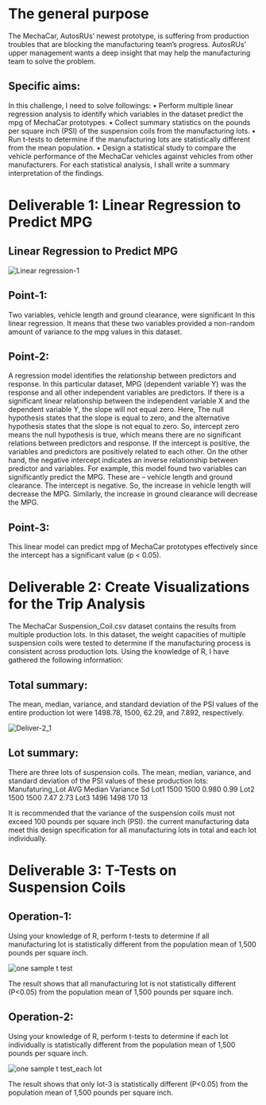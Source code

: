 # The general purpose
The MechaCar, AutosRUs’ newest prototype, is suffering from production troubles that are blocking the manufacturing team’s progress. AutosRUs’ upper management wants a deep insight that may help the manufacturing team to solve the problem.
## Specific aims: 
In this challenge, I need to solve followings: 
•	Perform multiple linear regression analysis to identify which variables in the dataset predict the mpg of MechaCar prototypes. 
•	Collect summary statistics on the pounds per square inch (PSI) of the suspension coils from the manufacturing lots. 
•	Run t-tests to determine if the manufacturing lots are statistically different from the mean population. 
•	Design a statistical study to compare the vehicle performance of the MechaCar vehicles against vehicles from other manufacturers. For each statistical analysis, I shall write a summary interpretation of the findings. 

# Deliverable 1: Linear Regression to Predict MPG
## Linear Regression to Predict MPG
 
![Linear regression-1](https://user-images.githubusercontent.com/100442163/173204656-5656a8a0-e55e-4eac-8a92-9bb9324c7d08.png)

## Point-1: 
Two variables, vehicle length and ground clearance, were significant In this linear regression. It means that these two variables provided a non-random amount of variance to the mpg values in this dataset. 
## Point-2: 
A regression model identifies the relationship between predictors and response. In this particular dataset, MPG (dependent variable Y) was the response and all other independent variables are predictors. If there is a significant linear relationship between the independent variable X and the dependent variable Y, the slope will not equal zero. Here, The null hypothesis states that the slope is equal to zero, and the alternative hypothesis states that the slope is not equal to zero. So, intercept zero means the null hypothesis is true, which means there are no significant relations between predictors and response. 
If the intercept is positive, the variables and predictors are positively related to each other. On the other hand, the negative intercept indicates an inverse relationship between predictor and variables. For example, this model found two variables can significantly predict the MPG. These are – vehicle length and ground clearance. The intercept is negative. So, the increase in vehicle length will decrease the MPG. Similarly, the increase in ground clearance will decrease the MPG. 
## Point-3: 
This linear model can predict mpg of MechaCar prototypes effectively since the intercept has a significant value (p < 0.05). 

# Deliverable 2: Create Visualizations for the Trip Analysis 
The MechaCar Suspension_Coil.csv dataset contains the results from multiple production lots. In this dataset, the weight capacities of multiple suspension coils were tested to determine if the manufacturing process is consistent across production lots. Using the knowledge of R, I have gathered the following information:

## Total summary: 
The mean, median, variance, and standard deviation of the PSI values of the entire production lot were 1498.78, 1500, 62.29, and 7.892, respectively.

![Deliver-2_1](https://user-images.githubusercontent.com/100442163/173204682-93ece2b1-f6b6-47db-b1dc-5e56cef4b628.png)

## Lot summary: 
There are three lots of suspension coils. The mean, median, variance, and standard deviation of the PSI values of these production lots:
Manufaturing_Lot	AVG	Median	Variance	Sd
Lot1	           1500	1500	  0.980	    0.99
Lot2	           1500	1500	  7.47	    2.73
Lot3	           1496	1498	  170	      13

It is recommended that the variance of the suspension coils must not exceed 100 pounds per square inch (PSI). the current manufacturing data meet this design specification for all manufacturing lots in total and each lot individually.

# Deliverable 3: T-Tests on Suspension Coils 
## Operation-1: 
Using your knowledge of R, perform t-tests to determine if all manufacturing lot is statistically different from the population mean of 1,500 pounds per square inch.

 ![one sample t test](https://user-images.githubusercontent.com/100442163/173204724-7d548f4e-3a35-4750-a16d-53625b1ae0ef.png)

The result shows that all manufacturing lot is not statistically different (P<0.05) from the population mean of 1,500 pounds per square inch.

## Operation-2: 
Using your knowledge of R, perform t-tests to determine if each lot individually is statistically different from the population mean of 1,500 pounds per square inch.
 
![one sample t test_each lot](https://user-images.githubusercontent.com/100442163/173204737-26d1ea7a-4c63-4829-8ab0-042984aca059.png)

The result shows that only lot-3 is statistically different (P<0.05) from the population mean of 1,500 pounds per square inch.

